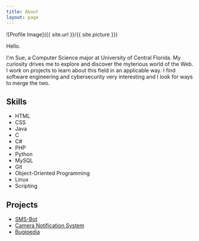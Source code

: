 ```yaml
---
title: About
layout: page
---
```

![Profile Image]({{ site.url }}/{{ site.picture }})

<p>Hello.</p>

<p>I'm Sue, a Computer Science major at University of Central Florida. My curiosity drives me to explore and discover the myterious world of the Web. I work on projects to learn about this field in an applicable way. I find software engineering and cybersecurity very interesting and I look for ways to merge the two.</p>

<h2>Skills</h2>

<ul class="skill-list">
	<li>HTML</li>
	<li>CSS</li>
	<li>Java</li>
	<li>C</li>
	<li>C#</li>
	<li>PHP</li>
	<li>Python</li>
	<li>MySQL</li>
	<li>Git</li>
	<li>Object-Oriented Programming</li>
	<li>Linux</li>
	<li>Scripting</li>
</ul>

<h2>Projects</h2>

<ul>
	<li><a href="https://github.com/SelenaAssou/">SMS-Bot</a></li>
	<li><a href="https://github.com/SelenaAssou">Camera Notification System</a></li>
	<li><a href="https://github.com/SelenaAssou">Bugipedia</a></li>
</ul>
